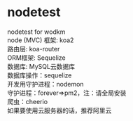 # nodetest
nodetest for wodkm  
node (MVC) 框架: koa2  
路由层: koa-router  
ORM框架: Sequelize  
数据库: MySQL云数据库  
数据库操作：sequelize  
开发用守护进程：nodemon  
守护进程：forever=>pm2，注：请全局安装  
爬虫：cheerio  
如果要使用云服务器的话，推荐阿里云  
